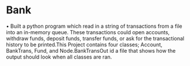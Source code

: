 # Bank
•	Built a python program which read in a string of transactions from a file into an in-memory queue. 
These transactions could open accounts, withdraw funds, deposit funds, transfer funds, 
or ask for the transactional history to be printed.This Project contains four classes; Account,
BankTrans, Fund, and Node.BankTransOut id a file that shows how the output should look when
all classes are ran.
